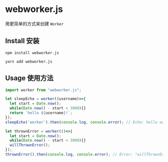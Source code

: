 # webworker.js
用更简单的方式来创建 `Worker`

## Install 安装

`npm install webworker.js`

`yarn add webworker.js`

## Usage 使用方法

```js
import worker from "webworker.js";

let sleepEcho = worker((username)=>{
  let start = Date.now();
  while(Date.now() - start < 3000){}
  return `hello ${username}!`;
});
sleepEcho('worker').then(console.log, console.error); // Echo: hello worker!

let thrownError = worker(()=>{
  let start = Date.now();
  while(Date.now() - start < 3000){}
  willThrownError();
});
thrownError().then(console.log, console.error); // Error: "willThrownError is not defined"
```
